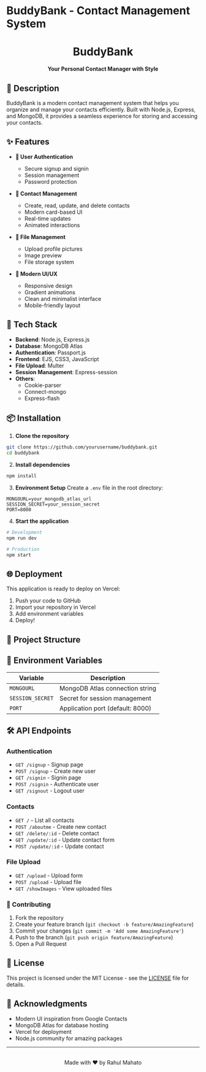 # BuddyBank - Contact Management System

<div align="center">
  <h1>BuddyBank</h1>
  <p><strong>Your Personal Contact Manager with Style</strong></p>
</div>

## 📝 Description
BuddyBank is a modern contact management system that helps you organize and manage your contacts efficiently. Built with Node.js, Express, and MongoDB, it provides a seamless experience for storing and accessing your contacts.

## ✨ Features

- **👤 User Authentication**
  - Secure signup and signin
  - Session management
  - Password protection

- **📱 Contact Management**
  - Create, read, update, and delete contacts
  - Modern card-based UI
  - Real-time updates
  - Animated interactions

- **📁 File Management**
  - Upload profile pictures
  - Image preview
  - File storage system

- **🎨 Modern UI/UX**
  - Responsive design
  - Gradient animations
  - Clean and minimalist interface
  - Mobile-friendly layout

## 🚀 Tech Stack

- **Backend**: Node.js, Express.js
- **Database**: MongoDB Atlas
- **Authentication**: Passport.js
- **Frontend**: EJS, CSS3, JavaScript
- **File Upload**: Multer
- **Session Management**: Express-session
- **Others**: 
  - Cookie-parser
  - Connect-mongo
  - Express-flash

## 📦 Installation

1. **Clone the repository**
```bash
git clone https://github.com/yourusername/buddybank.git
cd buddybank
```

2. **Install dependencies**
```bash
npm install
```

3. **Environment Setup**
Create a `.env` file in the root directory:
```env
MONGOURL=your_mongodb_atlas_url
SESSION_SECRET=your_session_secret
PORT=8000
```

4. **Start the application**
```bash
# Development
npm run dev

# Production
npm start
```

## 🌐 Deployment

This application is ready to deploy on Vercel:

1. Push your code to GitHub
2. Import your repository in Vercel
3. Add environment variables
4. Deploy!

## 📁 Project Structure



## 🔑 Environment Variables

| Variable | Description |
|----------|-------------|
| `MONGOURL` | MongoDB Atlas connection string |
| `SESSION_SECRET` | Secret for session management |
| `PORT` | Application port (default: 8000) |

## 🛠️ API Endpoints

### Authentication
- `GET /signup` - Signup page
- `POST /signup` - Create new user
- `GET /signin` - Signin page
- `POST /signin` - Authenticate user
- `GET /signout` - Logout user

### Contacts
- `GET /` - List all contacts
- `POST /aboutme` - Create new contact
- `GET /delete/:id` - Delete contact
- `GET /update/:id` - Update contact form
- `POST /update/:id` - Update contact

### File Upload
- `GET /upload` - Upload form
- `POST /upload` - Upload file
- `GET /showImages` - View uploaded files

### 🤝 Contributing

1. Fork the repository
2. Create your feature branch (`git checkout -b feature/AmazingFeature`)
3. Commit your changes (`git commit -m 'Add some AmazingFeature'`)
4. Push to the branch (`git push origin feature/AmazingFeature`)
5. Open a Pull Request

## 📝 License

This project is licensed under the MIT License - see the [LICENSE](LICENSE) file for details.

## 🙏 Acknowledgments

- Modern UI inspiration from Google Contacts
- MongoDB Atlas for database hosting
- Vercel for deployment
- Node.js community for amazing packages




---
<br>

<div align="center">
  Made with ❤️ by Rahul Mahato
</div>
